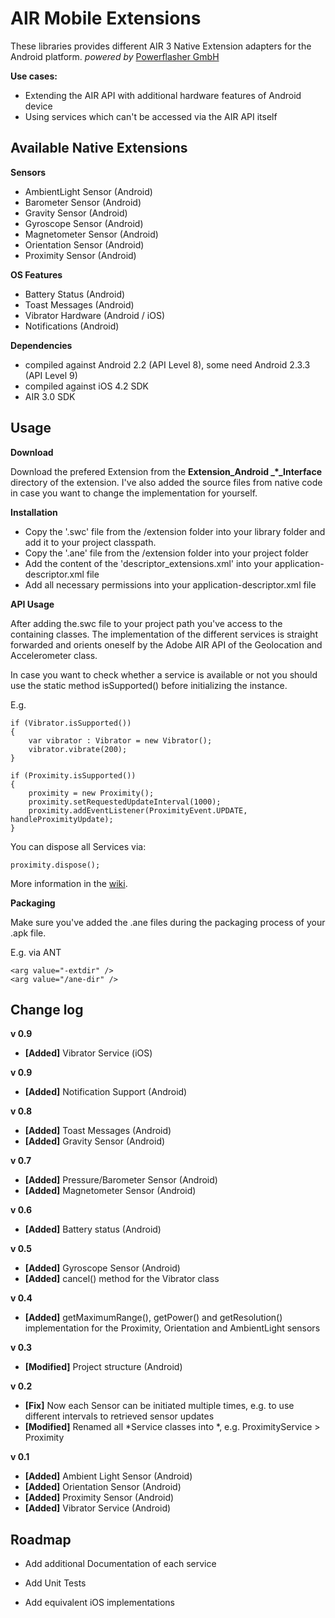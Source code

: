AIR Mobile Extensions
==================

These libraries provides different AIR 3 Native Extension adapters for the Android platform. 
_powered by_ [Powerflasher GmbH](http://www.powerflasher.com/)

**Use cases:**

- Extending the AIR API with additional hardware features of Android device
- Using services which can't be accessed via the AIR API itself


Available Native Extensions
-----

**Sensors**

* AmbientLight Sensor (Android)
* Barometer Sensor (Android)
* Gravity Sensor (Android)
* Gyroscope Sensor (Android)
* Magnetometer Sensor (Android)
* Orientation Sensor (Android)
* Proximity Sensor (Android)

**OS Features**

* Battery Status (Android)
* Toast Messages (Android)
* Vibrator Hardware (Android / iOS)
* Notifications (Android)

**Dependencies**

- compiled against Android 2.2 (API Level 8), some need Android 2.3.3 (API Level 9)
- compiled against iOS 4.2 SDK
- AIR 3.0 SDK

Usage
-----

**Download**

Download the prefered Extension from the **Extension_Android _*_Interface** directory of the extension. I've also added the source files from native code in case you want to change the implementation for yourself.

**Installation**

* Copy the '.swc' file from the /extension folder into your library folder and add it to your project classpath.
* Copy the '.ane' file from the /extension folder into your project folder 
* Add the content of the 'descriptor_extensions.xml' into your application-descriptor.xml file
* Add all necessary permissions into your application-descriptor.xml file

**API Usage**

After adding the.swc file to your project path you've access to the containing classes. The implementation of the different services is straight forwarded and orients oneself by the Adobe AIR API of the Geolocation and Accelerometer class.

In case you want to check whether a service is available or not you should use the static method isSupported() before initializing the instance.

E.g.

	if (Vibrator.isSupported())
	{
		var vibrator : Vibrator = new Vibrator();
		vibrator.vibrate(200);
	}
	
	if (Proximity.isSupported())
	{
		proximity = new Proximity();
		proximity.setRequestedUpdateInterval(1000);
		proximity.addEventListener(ProximityEvent.UPDATE, handleProximityUpdate);
	}
	
You can dispose all Services via:

	proximity.dispose();
	
	
More information in the [wiki](https://github.com/patrickkulling/Air-Mobile-Extensions/wiki).

**Packaging**

Make sure you've added the .ane files during the packaging process of your .apk file.

E.g. via ANT

	<arg value="-extdir" />
	<arg value="/ane-dir" />


Change log
----------
**v 0.9**

* **[Added]** Vibrator Service (iOS)

**v 0.9**

* **[Added]** Notification Support (Android)

**v 0.8**

* **[Added]** Toast Messages (Android)
* **[Added]** Gravity Sensor (Android)

**v 0.7**

* **[Added]** Pressure/Barometer Sensor (Android)
* **[Added]** Magnetometer Sensor (Android)

**v 0.6**

* **[Added]** Battery status (Android)

**v 0.5**

* **[Added]** Gyroscope Sensor (Android)
* **[Added]** cancel() method for the Vibrator class

**v 0.4**

* **[Added]** getMaximumRange(), getPower() and getResolution() implementation for the Proximity, Orientation and AmbientLight sensors

**v 0.3**

* **[Modified]** Project structure (Android)

**v 0.2**

* **[Fix]** Now each Sensor can be initiated multiple times, e.g. to use different intervals to retrieved sensor updates
* **[Modified]** Renamed all *Service classes into *, e.g. ProximityService > Proximity

**v 0.1**

* **[Added]** Ambient Light Sensor (Android)
* **[Added]** Orientation Sensor (Android)
* **[Added]** Proximity Sensor (Android)
* **[Added]** Vibrator Service (Android)

Roadmap
-------
- Add additional Documentation of each service

- Add Unit Tests

- Add equivalent iOS implementations